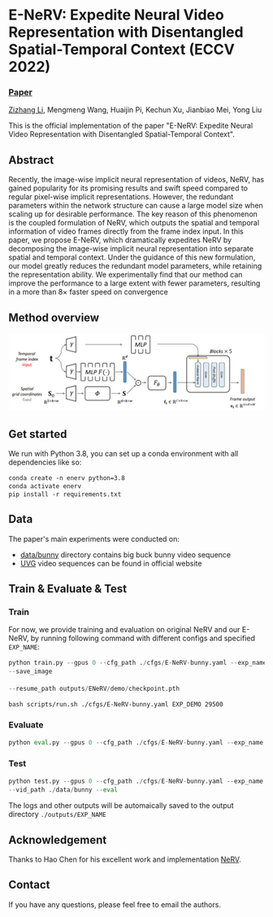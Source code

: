 # E-NeRV: Expedite Neural Video Representation with Disentangled Spatial-Temporal Context  (ECCV 2022)

### [Paper](https://arxiv.org/abs/2207.08132)


[Zizhang Li](https://kyleleey.github.io),
Mengmeng Wang,
Huaijin Pi,
Kechun Xu,
Jianbiao Mei,
Yong Liu

This is the official implementation of the paper "E-NeRV: Expedite Neural Video Representation with Disentangled Spatial-Temporal Context".

## Abstract
Recently, the image-wise implicit neural representation of videos, NeRV, has gained popularity for its promising results and swift speed compared to regular pixel-wise implicit representations. However, the redundant parameters within the network structure can cause a large model size when scaling up for desirable performance. The key reason of this phenomenon is the coupled formulation of NeRV, which outputs the spatial and temporal information of video frames directly from the frame index input. In this paper, we propose E-NeRV, which dramatically expedites NeRV by decomposing the image-wise implicit neural representation into separate spatial and temporal context. Under the guidance of this new formulation, our model greatly reduces the redundant model parameters, while retaining the representation ability. We experimentally find that our method can improve the performance to a large extent with fewer parameters, resulting in a more than 8$\times$ faster speed on convergence

## Method overview
<img src=./assets/method.png width="800"  />

## Get started
We run with Python 3.8, you can set up a conda environment with all dependencies like so:

```shell
conda create -n enerv python=3.8
conda activate enerv
pip install -r requirements.txt
```

## Data
The paper's main experiments were conducted on:
* [data/bunny](./data/bunny) directory contains big buck bunny video sequence
* [UVG](http://ultravideo.fi/#testsequences) video sequences can be found in official website

## Train & Evaluate & Test

### Train
For now, we provide training and evaluation on original NeRV and our E-NeRV, by running following command with different configs and specified ```EXP_NAME```:

```python
python train.py --gpus 0 --cfg_path ./cfgs/E-NeRV-bunny.yaml --exp_name ENeRV/train
--save_image

--resume_path outputs/ENeRV/demo/checkpoint.pth
```

```shell
bash scripts/run.sh ./cfgs/E-NeRV-bunny.yaml EXP_DEMO 29500
```
### Evaluate
```python
python eval.py --gpus 0 --cfg_path ./cfgs/E-NeRV-bunny.yaml --exp_name ENeRV/eval --ckp_path ./outputs/ENeRV/demo/checkpoint.pth
```

### Test
```python
python test.py --gpus 0 --cfg_path ./cfgs/E-NeRV-bunny.yaml --exp_name ENeRV/test --ckp_path ./outputs/ENeRV/demo/checkpoint.pth --frame_idx 'list(range(0,264))'
--vid_path ./data/bunny --eval
```

The logs and other outputs will be automaically saved to the output directory ```./outputs/EXP_NAME```

## Acknowledgement
Thanks to Hao Chen for his excellent work and implementation [NeRV](https://github.com/haochen-rye/NeRV).

## Contact
If you have any questions, please feel free to email the authors.

